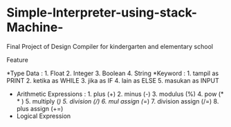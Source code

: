 # Simple-Interpreter-using-stack-Machine-
Final Project of Design Compiler for  kindergarten and elementary school

Feature 

*Type Data : 
             1. Float 
             2. Integer
             3. Boolean 
             4. String 
 *Keyword : 
             1. tampil as PRINT 
             2. ketika as WHILE 
             3. jika as IF
             4. lain as ELSE 
             5. masukan as INPUT
             
  * Arithmetic Expressions : 
                            1. plus (+)
                            2. minus (-)
                            3. modulus (%)
                            4. pow (* * )
                            5. multiply (*)
                            5. division (/)
                            6. mul assign (*=)
                            7. division assign (/=)
                            8. plus assign (+=)
  * Logical Expression 
